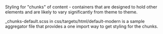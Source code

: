 Styling for "chunks" of content - containers that are designed to hold
other elements and are likely to vary significantly from theme to theme.

_chunks-default.scss in css/targets/html/default-modern is a sample aggregator
file that provides a one import way to get styling for the chunks.
